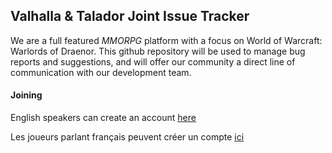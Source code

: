 ## Valhalla & Talador Joint Issue Tracker

We are a full featured *MMORPG* platform with a focus on World of Warcraft: Warlords of Draenor. This github repository will be used to manage bug reports and suggestions, and will offer our community a direct line of communication with our development team.

#### Joining

English speakers can create an account [here](https://valhalla-realms.com/register)

Les joueurs parlant français peuvent créer un compte [ici](http://talador.net/portal-install)
